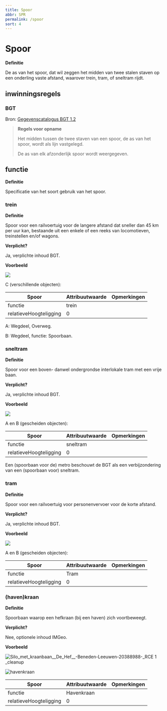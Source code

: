 ```yaml
---
title: Spoor
abbr: SPR
permalink: /spoor
sort: 4
---
```


# Spoor

**Definitie**

De as van het spoor, dat wil zeggen het midden van twee stalen staven op een onderling vaste afstand, waarover trein, tram, of sneltram rijdt.

## inwinningsregels

### BGT

Bron: [Gegevenscatalogus BGT 1.2](https://docs.geostandaarden.nl/imgeo/catalogus/bgt/#objectafbakening-spoor)

>   **Regels voor opname**
>
>   Het midden tussen de twee staven van een spoor, de as van het spoor, wordt als lijn vastgelegd.
>
>   De as van elk afzonderlijk spoor wordt weergegeven.

## functie

**Definitie**

Specificatie van het soort gebruik van het spoor.

### trein

**Definitie**

Spoor voor een railvoertuig voor de langere afstand dat sneller dan 45 km per uur kan, bestaande uit een enkele of een reeks van locomotieven, treinstellen en/of wagons.

**Verplicht?**

Ja, verplichte inhoud BGT.

**Voorbeeld**

![](media/64546c37fabdf1decd2299edd4002ea7.jpg)

C (verschillende objecten):

| **Spoor**              | **Attribuutwaarde** | **Opmerkingen** |
|------------------------|---------------------|-----------------|
| functie                | trein               |                 |
| relatieveHoogteligging |  0                  |                 |

A: Wegdeel, Overweg.

B: Wegdeel, functie: Spoorbaan.

### sneltram

**Definitie**

Spoor voor een boven- danwel ondergrondse interlokale tram met een vrije baan.

**Verplicht?**

Ja, verplichte inhoud BGT.

**Voorbeeld**

![](media/c5a3e34f01048b4ece76308d2e457f10.jpg)

A en B (gescheiden objecten):

| **Spoor**              | **Attribuutwaarde** | **Opmerkingen** |
|------------------------|---------------------|-----------------|
| functie                | sneltram            |                 |
| relatieveHoogteligging |  0                  |                 |

Een (spoorbaan voor de) metro beschouwt de BGT als een verbijzondering van een (spoorbaan voor) sneltram.

### tram

**Definitie**

Spoor voor een railvoertuig voor personenvervoer voor de korte afstand.

**Verplicht?**

Ja, verplichte inhoud BGT.

**Voorbeeld**

![](media/5357654e07df263db26359a2a4a730e2.jpg)

A en B (gescheiden objecten):

| **Spoor**              | **Attribuutwaarde** | **Opmerkingen** |
|------------------------|---------------------|-----------------|
| functie                | Tram                |                 |
| relatieveHoogteligging |  0                  |                 |

### (haven)kraan

**Definitie**

Spoorbaan waarop een hefkraan (bij een haven) zich voortbeweegt.

**Verplicht?**

Nee, optionele inhoud IMGeo.

**Voorbeeld**

![Silo_met_kraanbaan__De_Hef__-Beneden-Leeuwen-20388988-_RCE 1 \_cleanup](media/880d063e4e49cd24d996e1623308d48c.jpeg)

![havenkraan](media/3f8b42dc7635ab53d02e448946a2a232.jpeg)

| **Spoor**              | **Attribuutwaarde** | **Opmerkingen** |
|------------------------|---------------------|-----------------|
| functie                | Havenkraan          |                 |
| relatieveHoogteligging |  0                  |                 |
